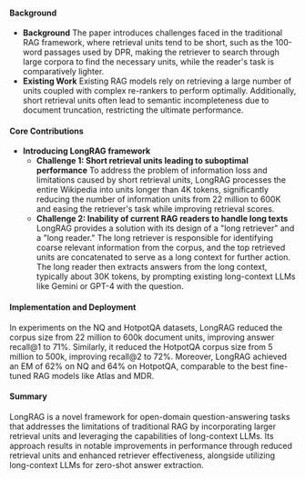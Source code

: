 #### Background
- **Background**
The paper introduces challenges faced in the traditional RAG framework, where retrieval units tend to be short, such as the 100-word passages used by DPR, making the retriever to search through large corpora to find the necessary units, while the reader's task is comparatively lighter.
- **Existing Work**
Existing RAG models rely on retrieving a large number of units coupled with complex re-rankers to perform optimally. Additionally, short retrieval units often lead to semantic incompleteness due to document truncation, restricting the ultimate performance.

#### Core Contributions
  - **Introducing LongRAG framework**
    - **Challenge 1: Short retrieval units leading to suboptimal performance**
        To address the problem of information loss and limitations caused by short retrieval units, LongRAG processes the entire Wikipedia into units longer than 4K tokens, significantly reducing the number of information units from 22 million to 600K and easing the retriever's task while improving retrieval scores.
    - **Challenge 2: Inability of current RAG readers to handle long texts**
        LongRAG provides a solution with its design of a "long retriever" and a "long reader." The long retriever is responsible for identifying coarse relevant information from the corpus, and the top retrieved units are concatenated to serve as a long context for further action. The long reader then extracts answers from the long context, typically about 30K tokens, by prompting existing long-context LLMs like Gemini or GPT-4 with the question.

#### Implementation and Deployment
In experiments on the NQ and HotpotQA datasets, LongRAG reduced the corpus size from 22 million to 600k document units, improving answer recall@1 to 71%. Similarly, it reduced the HotpotQA corpus size from 5 million to 500k, improving recall@2 to 72%. Moreover, LongRAG achieved an EM of 62% on NQ and 64% on HotpotQA, comparable to the best fine-tuned RAG models like Atlas and MDR.

#### Summary
LongRAG is a novel framework for open-domain question-answering tasks that addresses the limitations of traditional RAG by incorporating larger retrieval units and leveraging the capabilities of long-context LLMs. Its approach results in notable improvements in performance through reduced retrieval units and enhanced retriever effectiveness, alongside utilizing long-context LLMs for zero-shot answer extraction.